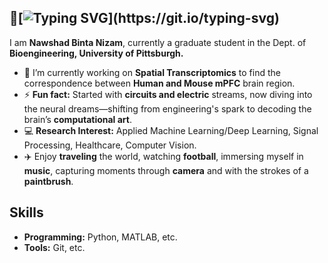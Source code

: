 
##  👋[![Typing SVG](https://readme-typing-svg.herokuapp.com?font=Caveat&size=40&pause=100&color=000000&center=true&vCenter=true&width=500&lines=Hello!+Welcome+to+my+profile!)](https://git.io/typing-svg)




I am **Nawshad Binta Nizam**, currently a graduate student in the Dept. of **Bioengineering, University of Pittsburgh.**

- 🔭 I’m currently working on **Spatial Transcriptomics** to find the correspondence between **Human and Mouse mPFC** brain region.
- ⚡ **Fun fact:** Started with **circuits and electric** streams, now diving into the neural dreams—shifting from engineering's spark to decoding the brain’s **computational art**.
- 💻 **Research Interest:** Applied Machine Learning/Deep Learning, Signal Processing, Healthcare, Computer Vision.
- ✈️ Enjoy **traveling** the world, watching **football**, immersing myself in **music**, capturing moments through **camera** and with the strokes of a **paintbrush**.

## Skills
- **Programming:** Python, MATLAB, etc.
- **Tools:** Git, etc.
